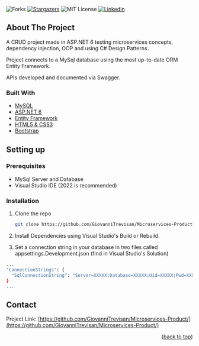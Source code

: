 <div id="top"></div>

![Forks][forks-shield]
[![Stargazers][stars-shield]][stars-url]
![MIT License][license-shield]
[![LinkedIn][linkedin-shield]][linkedin-url]


<!-- ABOUT THE PROJECT -->
## About The Project

A CRUD project made in ASP.NET 6 testing microservices concepts, dependency injection, OOP and using C# Design Patterns.

Project connects to a MySql database using the most up-to-date ORM Entity Framework.

APIs developed and documented via Swagger.



### Built With

* [MySQL](https://www.mysql.com/)
* [ASP.NET 6](https://docs.microsoft.com/aspnet/core/?view=aspnetcore-6.0)
* [Entity Framework](https://docs.microsoft.com/ef/)
* [HTML5 & CSS3](https://vuejs.org/)
* [Bootstrap](https://getbootstrap.com/)



<!-- GETTING STARTED -->
## Setting up

### Prerequisites

* MySql Server and Database
* Visual Studio IDE (2022 is recommended)



### Installation

1. Clone the repo
   ```sh
   git clone https://github.com/GiovanniTrevisan/Microservices-Product.git
   ```
2. Install Dependencies using Visual Studio's Build or Rebuild.

3. Set a connection string in your database in two files called appsettings.Development.json (find in Visual Studio's Solution)
  ```sh
  ...
  "ConnectionStrings": {
    "SqlConnectionString": "Server=XXXXX;Database=XXXXX;Uid=XXXXX;Pwd=XXXXX;"
  }
  ...
  ```



<!-- CONTACT -->
## Contact

Project Link: [https://github.com/GiovanniTrevisan/Microservices-Product/](https://github.com/GiovanniTrevisan/Microservices-Product/)


<p align="right">(<a href="#top">back to top</a>)</p>

<!-- MARKDOWN LINKS & IMAGES -->
<!-- https://www.markdownguide.org/basic-syntax/#reference-style-links -->
[contributors-shield]: https://img.shields.io/github/contributors/GiovanniTrevisan/Microservices-Product.svg?style=for-the-badge
[contributors-url]: https://github.com/GiovanniTrevisan/Microservices-Product/graphs/contributors
[forks-shield]: https://img.shields.io/github/forks/GiovanniTrevisan/Microservices-Product.svg?style=for-the-badge
[stars-shield]: https://img.shields.io/github/stars/GiovanniTrevisan/Microservices-Product.svg?style=for-the-badge
[stars-url]: https://github.com/GiovanniTrevisan/Microservices-Product/stargazers
[issues-shield]: https://img.shields.io/github/issues/GiovanniTrevisan/Microservices-Product.svg?style=for-the-badge
[issues-url]: https://github.com/GiovanniTrevisan/Microservices-Product/issues
[license-shield]: https://img.shields.io/github/license/GiovanniTrevisan/Microservices-Product.svg?style=for-the-badge
[linkedin-shield]: https://img.shields.io/badge/-LinkedIn-black.svg?style=for-the-badge&logo=linkedin&colorB=555
[linkedin-url]: https://www.linkedin.com/in/giovanni-trevisan-ab609514a/
[product-screenshot]: images/screenshot.png
